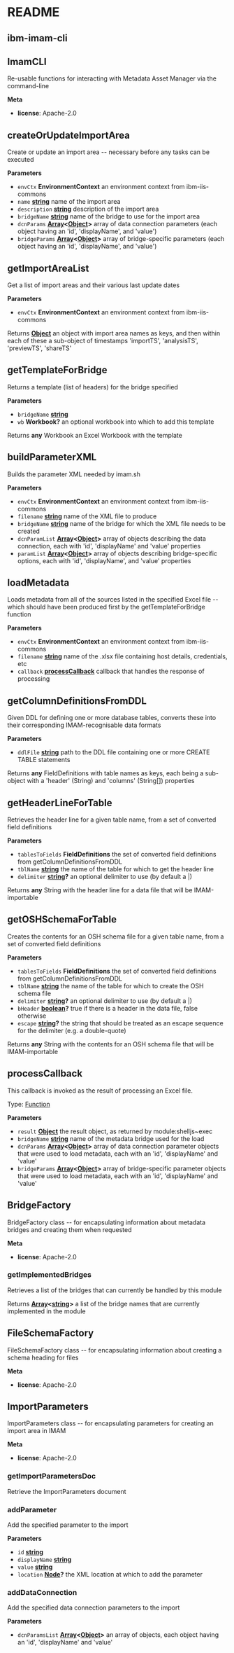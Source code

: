 # README

<!-- Generated by documentation.js. Update this documentation by updating the source code. -->

## ibm-imam-cli

## ImamCLI

Re-usable functions for interacting with Metadata Asset Manager via the command-line

**Meta**

-   **license**: Apache-2.0

## createOrUpdateImportArea

Create or update an import area -- necessary before any tasks can be executed

**Parameters**

-   `envCtx` **EnvironmentContext** an environment context from ibm-iis-commons
-   `name` **[string](https://developer.mozilla.org/en-US/docs/Web/JavaScript/Reference/Global_Objects/String)** name of the import area
-   `description` **[string](https://developer.mozilla.org/en-US/docs/Web/JavaScript/Reference/Global_Objects/String)** description of the import area
-   `bridgeName` **[string](https://developer.mozilla.org/en-US/docs/Web/JavaScript/Reference/Global_Objects/String)** name of the bridge to use for the import area
-   `dcnParams` **[Array](https://developer.mozilla.org/en-US/docs/Web/JavaScript/Reference/Global_Objects/Array)&lt;[Object](https://developer.mozilla.org/en-US/docs/Web/JavaScript/Reference/Global_Objects/Object)>** array of data connection parameters (each object having an 'id', 'displayName', and 'value')
-   `bridgeParams` **[Array](https://developer.mozilla.org/en-US/docs/Web/JavaScript/Reference/Global_Objects/Array)&lt;[Object](https://developer.mozilla.org/en-US/docs/Web/JavaScript/Reference/Global_Objects/Object)>** array of bridge-specific parameters (each object having an 'id', 'displayName', and 'value')

## getImportAreaList

Get a list of import areas and their various last update dates

**Parameters**

-   `envCtx` **EnvironmentContext** an environment context from ibm-iis-commons

Returns **[Object](https://developer.mozilla.org/en-US/docs/Web/JavaScript/Reference/Global_Objects/Object)** an object with import area names as keys, and then within each of these a sub-object of timestamps 'importTS', 'analysisTS', 'previewTS', 'shareTS'

## getTemplateForBridge

Returns a template (list of headers) for the bridge specified

**Parameters**

-   `bridgeName` **[string](https://developer.mozilla.org/en-US/docs/Web/JavaScript/Reference/Global_Objects/String)** 
-   `wb` **Workbook?** an optional workbook into which to add this template

Returns **any** Workbook an Excel Workbook with the template

## buildParameterXML

Builds the parameter XML needed by imam.sh

**Parameters**

-   `envCtx` **EnvironmentContext** an environment context from ibm-iis-commons
-   `filename` **[string](https://developer.mozilla.org/en-US/docs/Web/JavaScript/Reference/Global_Objects/String)** name of the XML file to produce
-   `bridgeName` **[string](https://developer.mozilla.org/en-US/docs/Web/JavaScript/Reference/Global_Objects/String)** name of the bridge for which the XML file needs to be created
-   `dcnParamList` **[Array](https://developer.mozilla.org/en-US/docs/Web/JavaScript/Reference/Global_Objects/Array)&lt;[Object](https://developer.mozilla.org/en-US/docs/Web/JavaScript/Reference/Global_Objects/Object)>** array of objects describing the data connection, each with 'id', 'displayName' and 'value' properties
-   `paramList` **[Array](https://developer.mozilla.org/en-US/docs/Web/JavaScript/Reference/Global_Objects/Array)&lt;[Object](https://developer.mozilla.org/en-US/docs/Web/JavaScript/Reference/Global_Objects/Object)>** array of objects describing bridge-specific options, each with 'id', 'displayName', and 'value' properties

## loadMetadata

Loads metadata from all of the sources listed in the specified Excel file -- which should have been produced first by the getTemplateForBridge function

**Parameters**

-   `envCtx` **EnvironmentContext** an environment context from ibm-iis-commons
-   `filename` **[string](https://developer.mozilla.org/en-US/docs/Web/JavaScript/Reference/Global_Objects/String)** name of the .xlsx file containing host details, credentials, etc
-   `callback` **[processCallback](#processcallback)** callback that handles the response of processing

## getColumnDefinitionsFromDDL

Given DDL for defining one or more database tables, converts these into their corresponding IMAM-recognisable data formats

**Parameters**

-   `ddlFile` **[string](https://developer.mozilla.org/en-US/docs/Web/JavaScript/Reference/Global_Objects/String)** path to the DDL file containing one or more CREATE TABLE statements

Returns **any** FieldDefinitions with table names as keys, each being a sub-object with a 'header' (String) and 'columns' (String\[]) properties

## getHeaderLineForTable

Retrieves the header line for a given table name, from a set of converted field definitions

**Parameters**

-   `tablesToFields` **FieldDefinitions** the set of converted field definitions from getColumnDefinitionsFromDDL
-   `tblName` **[string](https://developer.mozilla.org/en-US/docs/Web/JavaScript/Reference/Global_Objects/String)** the name of the table for which to get the header line
-   `delimiter` **[string](https://developer.mozilla.org/en-US/docs/Web/JavaScript/Reference/Global_Objects/String)?** an optional delimiter to use (by default a |)

Returns **any** String with the header line for a data file that will be IMAM-importable

## getOSHSchemaForTable

Creates the contents for an OSH schema file for a given table name, from a set of converted field definitions

**Parameters**

-   `tablesToFields` **FieldDefinitions** the set of converted field definitions from getColumnDefinitionsFromDDL
-   `tblName` **[string](https://developer.mozilla.org/en-US/docs/Web/JavaScript/Reference/Global_Objects/String)** the name of the table for which to create the OSH schema file
-   `delimiter` **[string](https://developer.mozilla.org/en-US/docs/Web/JavaScript/Reference/Global_Objects/String)?** an optional delimiter to use (by default a |)
-   `bHeader` **[boolean](https://developer.mozilla.org/en-US/docs/Web/JavaScript/Reference/Global_Objects/Boolean)?** true if there is a header in the data file, false otherwise
-   `escape` **[string](https://developer.mozilla.org/en-US/docs/Web/JavaScript/Reference/Global_Objects/String)?** the string that should be treated as an escape sequence for the delimiter (e.g. a double-quote)

Returns **any** String with the contents for an OSH schema file that will be IMAM-importable

## processCallback

This callback is invoked as the result of processing an Excel file.

Type: [Function](https://developer.mozilla.org/en-US/docs/Web/JavaScript/Reference/Statements/function)

**Parameters**

-   `result` **[Object](https://developer.mozilla.org/en-US/docs/Web/JavaScript/Reference/Global_Objects/Object)** the result object, as returned by module:shelljs~exec
-   `bridgeName` **[string](https://developer.mozilla.org/en-US/docs/Web/JavaScript/Reference/Global_Objects/String)** name of the metadata bridge used for the load
-   `dcnParams` **[Array](https://developer.mozilla.org/en-US/docs/Web/JavaScript/Reference/Global_Objects/Array)&lt;[Object](https://developer.mozilla.org/en-US/docs/Web/JavaScript/Reference/Global_Objects/Object)>** array of data connection parameter objects that were used to load metadata, each with an 'id', 'displayName' and 'value'
-   `bridgeParams` **[Array](https://developer.mozilla.org/en-US/docs/Web/JavaScript/Reference/Global_Objects/Array)&lt;[Object](https://developer.mozilla.org/en-US/docs/Web/JavaScript/Reference/Global_Objects/Object)>** array of bridge-specific parameter objects that were used to load metadata, each with an 'id', 'displayName' and 'value'

## BridgeFactory

BridgeFactory class -- for encapsulating information about metadata bridges and creating them when requested

**Meta**

-   **license**: Apache-2.0

### getImplementedBridges

Retrieves a list of the bridges that can currently be handled by this module

Returns **[Array](https://developer.mozilla.org/en-US/docs/Web/JavaScript/Reference/Global_Objects/Array)&lt;[string](https://developer.mozilla.org/en-US/docs/Web/JavaScript/Reference/Global_Objects/String)>** a list of the bridge names that are currently implemented in the module

## FileSchemaFactory

FileSchemaFactory class -- for encapsulating information about creating a schema heading for files

**Meta**

-   **license**: Apache-2.0

## ImportParameters

ImportParameters class -- for encapsulating parameters for creating an import area in IMAM

**Meta**

-   **license**: Apache-2.0

### getImportParametersDoc

Retrieve the ImportParameters document

### addParameter

Add the specified parameter to the import

**Parameters**

-   `id` **[string](https://developer.mozilla.org/en-US/docs/Web/JavaScript/Reference/Global_Objects/String)** 
-   `displayName` **[string](https://developer.mozilla.org/en-US/docs/Web/JavaScript/Reference/Global_Objects/String)** 
-   `value` **[string](https://developer.mozilla.org/en-US/docs/Web/JavaScript/Reference/Global_Objects/String)** 
-   `location` **[Node](https://developer.mozilla.org/en-US/docs/Web/API/Node/nextSibling)?** the XML location at which to add the parameter

### addDataConnection

Add the specified data connection parameters to the import

**Parameters**

-   `dcnParamsList` **[Array](https://developer.mozilla.org/en-US/docs/Web/JavaScript/Reference/Global_Objects/Array)&lt;[Object](https://developer.mozilla.org/en-US/docs/Web/JavaScript/Reference/Global_Objects/Object)>** an array of objects, each object having an 'id', 'displayName' and 'value'
